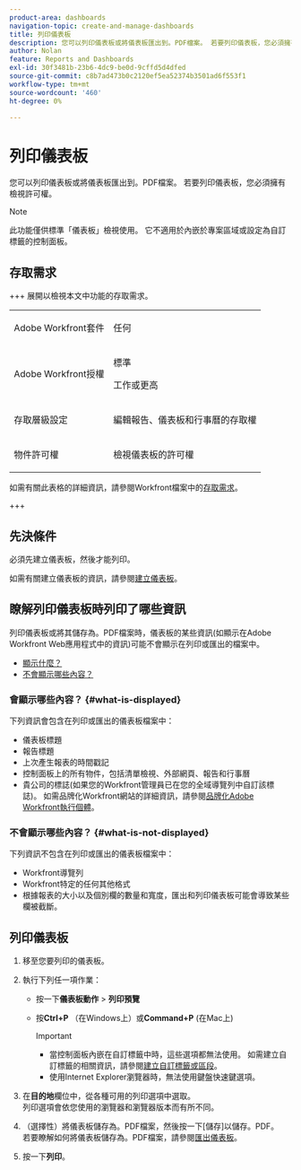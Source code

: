 ```yaml
---
product-area: dashboards
navigation-topic: create-and-manage-dashboards
title: 列印儀表板
description: 您可以列印儀表板或將儀表板匯出到。PDF檔案。 若要列印儀表板，您必須擁有檢視許可權。
author: Nolan
feature: Reports and Dashboards
exl-id: 30f3481b-23b6-4dc9-be0d-9cffd5d4dfed
source-git-commit: c8b7ad473b0c2120ef5ea52374b3501ad6f553f1
workflow-type: tm+mt
source-wordcount: '460'
ht-degree: 0%

---
```


# 列印儀表板

<!-- Audited: 1/2025 -->

您可以列印儀表板或將儀表板匯出到。PDF檔案。 若要列印儀表板，您必須擁有檢視許可權。

>[!NOTE]
>
>此功能僅供標準「儀表板」檢視使用。 它不適用於內嵌於專案區域或設定為自訂標籤的控制面板。

## 存取需求

+++ 展開以檢視本文中功能的存取需求。 

<table style="table-layout:auto"> 
 <col> 
 <col> 
 <tbody> 
  <tr> 
   <td role="rowheader">Adobe Workfront套件</td> 
   <td> <p>任何</p> </td> 
  </tr> 
  <tr> 
   <td role="rowheader">Adobe Workfront授權</td> 
   <td> 
      <p>標準</p>
      <p>工作或更高</p>
   </td> 
  </tr> 
  <tr> 
   <td role="rowheader">存取層級設定</td> 
   <td> <p>編輯報告、儀表板和行事曆的存取權</p></td> 
  </tr>  
  <tr> 
   <td role="rowheader">物件許可權</td> 
   <td> <p>檢視儀表板的許可權</p> </td> 
  </tr> 
 </tbody> 
</table>

如需有關此表格的詳細資訊，請參閱Workfront檔案中的[存取需求](/help/quicksilver/administration-and-setup/add-users/access-levels-and-object-permissions/access-level-requirements-in-documentation.md)。

+++

## 先決條件

必須先建立儀表板，然後才能列印。

如需有關建立儀表板的資訊，請參閱[建立儀表板](../../../reports-and-dashboards/dashboards/creating-and-managing-dashboards/create-dashboard.md)。

## 瞭解列印儀表板時列印了哪些資訊

列印儀表板或將其儲存為。PDF檔案時，儀表板的某些資訊(如顯示在Adobe Workfront Web應用程式中的資訊)可能不會顯示在列印或匯出的檔案中。

* [顯示什麼？](#what-is-displayed)
* [不會顯示哪些內容？](#what-is-not-displayed)

### 會顯示哪些內容？ {#what-is-displayed}

下列資訊會包含在列印或匯出的儀表板檔案中：

* 儀表板標題
* 報告標題
* 上次產生報表的時間戳記
* 控制面板上的所有物件，包括清單檢視、外部網頁、報告和行事曆
* 貴公司的標誌(如果您的Workfront管理員已在您的全域導覽列中自訂該標誌)。 如需品牌化Workfront網站的詳細資訊，請參閱[品牌化Adobe Workfront執行個體](../../../administration-and-setup/customize-workfront/brand-workfront/brand-your-workfront-instance.md)。

### 不會顯示哪些內容？ {#what-is-not-displayed}

下列資訊不包含在列印或匯出的儀表板檔案中：

* Workfront導覽列
* Workfront特定的任何其他格式
* 根據報表的大小以及個別欄的數量和寬度，匯出和列印儀表板可能會導致某些欄被截斷。

## 列印儀表板

1. 移至您要列印的儀表板。
1. 執行下列任一項作業：

   * 按一下&#x200B;**儀表板動作** > **列印預覽**

   * 按&#x200B;**Ctrl+P** （在Windows上）或&#x200B;**Command+P** (在Mac上)

     >[!IMPORTANT]
     >
     >* 當控制面板內嵌在自訂標籤中時，這些選項都無法使用。 如需建立自訂標籤的相關資訊，請參閱[建立自訂標籤或區段](../../../workfront-basics/manage-your-account-and-profile/configuring-your-user-profile/create-custom-tabs.md)。
     >* 使用Internet Explorer瀏覽器時，無法使用鍵盤快速鍵選項。

1. 在&#x200B;**目的地**&#x200B;欄位中，從各種可用的列印選項中選取。\
   列印選項會依您使用的瀏覽器和瀏覽器版本而有所不同。

1. （選擇性）將儀表板儲存為。PDF檔案，然後按一下[儲存] **&#x200B;**&#x200B;以儲存。PDF。\
   若要瞭解如何將儀表板儲存為。PDF檔案，請參閱[匯出儀表板](../../../reports-and-dashboards/dashboards/creating-and-managing-dashboards/export-dashboard.md)。

1. 按一下&#x200B;**列印**。
